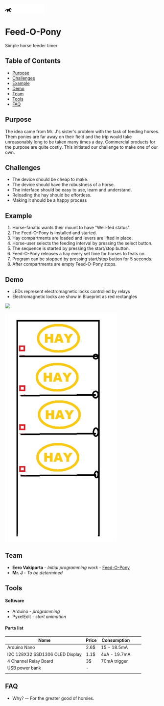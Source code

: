 ![](feedopony.gif)

# Feed-O-Pony
Simple horse feeder timer 

## Table of Contents 

- [Purpose](#purpose)
- [Challenges](#challenges)
- [Example](#example)
- [Demo](#demo)
- [Team](#team)
- [Tools](#tools)
- [FAQ](#faq)


## Purpose

The idea came from Mr. J's sister's problem with the task of feeding horses. Them ponies are far away on their field and the trip would take unreasonably long to be taken many times a day. Commercial products for the purpose are quite costly. This initiated our challenge to make one of our own.


## Challenges

- The device should be cheap to make. 
- The device should have the robustness of a horse.
- The interface should be easy to use, learn and understand.
- Reloading the hay should be effortless.
- Making it should be a happy process


## Example

1. Horse-fanatic wants their mount to have "Well-fed status".
2. The Feed-O-Pony is installed and started.
3. Hay compartments are loaded and levers are lifted in place.
4. Horse-user selects the feeding interval by pressing the select button.
5. The sequence is started by pressing the start/stop button.
6. Feed-O-Pony releases a hay every set time for horses to feats on.
7. Program can be stopped by pressing start/stop button for 5 seconds.
8. After compartments are empty Feed-O-Pony stops.

## Demo
- LEDs represent electromagnetic locks controlled by relays
- Electromagnetic locks are show in Blueprint as red rectangles

![](ponyusage.gif)

![](Blueprint.jpg)


## Team

* **Eero Vakiparta** - *Initial programming work* - [Feed-O-Pony](https://github.com/EeroVakiparta/Feed-O-Pony)
* **Mr. J** - *To be determined* 

## Tools
#### Software
- Arduino   *-  programming*
- PyxelEdit   *-  start animation*
#### Parts list
| Name                            | Price | Consumption  |   |   |
|---------------------------------|-------|--------------|---|---|
| Arduino Nano                    | 2.6$  | 15 - 18.5mA  |   |   |
| I2C 128X32 SSD1306 OLED Display | 1.1$  | 4uA - 19.7mA |   |   |
| 4 Channel Relay Board           | 3$    | 70mA trigger |   |   |
| USB power bank                  | -     |              |   |   |
|                                 |       |              |   |   |

## FAQ

- Why?
-- For the greater good of horsies.
